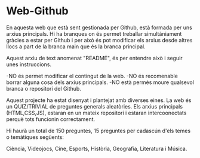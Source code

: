 # Web-Github
En aquesta web que està sent gestionada per Github, està formada per uns arxius principals.
Hi ha branques on és permet treballar simultàniament gràcies a estar per Github i per això és pot
modificar els arxius desde altres llocs a part de la branca main que és la branca principal.

Aquest arxiu de text anomenat "README", és per entendre això i seguir unes instruccions.

-NO és permet modificar el contingut de la web.
-NO és recomenable borrar alguna cosa dels arxius principals.
-NO està permès moure qualsevol branca o repositori del Github.

Aquest projecte ha estat disenyat i plantejat amb diverses eines.
La web és un QUIZ/TRIVIAL de preguntes generals aleatòries.
Els arxius principals (HTML,CSS,JS), estaran en un mateix repositori i estaran intercoonectats perquè tots funcionin correctament.


Hi haurà un total de 150 preguntes, 15 preguntes per cadascún d'els temes o temàtiques següents: 

Ciència, Videojocs, Cine, Esports, Història, Geografia, Literatura i Música.
